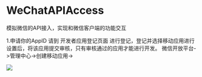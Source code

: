# WeChatAPIAccess
模拟微信的API接入，实现和微信客户端的功能交互


1.申请你的AppID
请到 开发者应用登记页面 进行登记，登记并选择移动应用进行设置后，将该应用提交审核，只有审核通过的应用才能进行开发。
微信开放平台->管理中心->创建移动应用->



<img height =“204” src =“https://cloud.githubusercontent.com/assets/464822/20228152/d3f36dc2-a804-11e6-80ff-51ada2d13ea7.png”>
